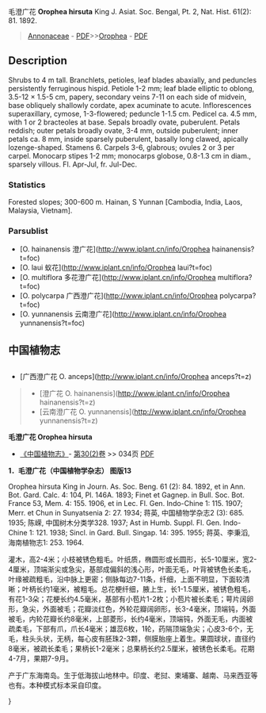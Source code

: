 毛澄广花 **Orophea hirsuta** King J. Asiat. Soc. Bengal, Pt. 2, Nat. Hist. 61(2): 81. 1892.

> [Annonaceae](http://www.iplant.cn/info/Annonaceae?t=foc) - [PDF](http://www.iplant.cn/foc/pdf/Annonaceae.pdf)>>[Orophea](http://www.iplant.cn/info/Orophea?t=foc) - [PDF](http://www.iplant.cn/foc/pdf/Orophea.pdf)

## Description

Shrubs to 4 m tall. Branchlets, petioles, leaf blades abaxially, and peduncles persistently ferruginous hispid. Petiole 1-2 mm; leaf blade elliptic to oblong, 3.5-12 × 1.5-5 cm, papery, secondary veins 7-11 on each side of midvein, base obliquely shallowly cordate, apex acuminate to acute. Inflorescences superaxillary, cymose, 1-3-flowered; peduncle 1-1.5 cm. Pedicel ca. 4.5 mm, with 1 or 2 bracteoles at base. Sepals broadly ovate, puberulent. Petals reddish; outer petals broadly ovate, 3-4 mm, outside puberulent; inner petals ca. 8 mm, inside sparsely puberulent, basally long clawed, apically lozenge-shaped. Stamens 6. Carpels 3-6, glabrous; ovules 2 or 3 per carpel. Monocarp stipes 1-2 mm; monocarps globose, 0.8-1.3 cm in diam., sparsely villous. Fl. Apr-Jul, fr. Jul-Dec.

### Statistics
Forested slopes; 300-600 m. Hainan, S Yunnan [Cambodia, India, Laos, Malaysia, Vietnam].

### Parsublist

* [O.  hainanensis  澄广花](http://www.iplant.cn/info/Orophea hainanensis?t=foc)
* [O.  laui  蚁花](http://www.iplant.cn/info/Orophea laui?t=foc)
* [O.  multiflora  多花澄广花](http://www.iplant.cn/info/Orophea multiflora?t=foc)
* [O.  polycarpa  广西澄广花](http://www.iplant.cn/info/Orophea polycarpa?t=foc)
* [O.  yunnanensis  云南澄广花](http://www.iplant.cn/info/Orophea yunnanensis?t=foc)

## 中国植物志

## 
* [广西澄广花  O.  anceps](http://www.iplant.cn/info/Orophea anceps?t=z)
> * [澄广花  O.  hainanensis](http://www.iplant.cn/info/Orophea hainanensis?t=z)
> * [云南澄广花  O.  yunnanensis](http://www.iplant.cn/info/Orophea yunnanensis?t=z)

**毛澄广花 Orophea hirsuta**

* [《中国植物志》](http://www.iplant.cn/frps)- [第30(2)卷](http://www.iplant.cn/frps/vol/30(2)) >> 034页 [PDF](http://www.iplant.cn/frps/pdf/30(2)/034.pdf)

**1．毛澄广花（中国植物学杂志） 图版13**

Orophea hirsuta King in Journ. As. Soc. Beng. 61 (2): 84. 1892, et in Ann. Bot. Gard. Calc. 4: 104, Pl. 146A. 1893; Finet et Gagnep. in Bull. Soc. Bot. France 53, Mem. 4: 155. 1906, et in Lec. Fl. Gen. Indo-Chine 1: 115. 1907; Merr. et Chun in Sunyatsenia 2: 27. 1934; 蒋英, 中国植物学杂志2 (3): 685. 1935; 陈嵘, 中国树木分类学328. 1937; Ast in Humb. Suppl. Fl. Gen. Indo-Chine 1: 121. 1938; Sincl. in Gard. Bull. Singap. 14: 395. 1955; 蒋英、李秉滔, 海南植物志1: 253. 1964.

灌木，高2-4米；小枝被锈色粗毛。叶纸质，椭圆形或长圆形，长5-10厘米，宽2-4厘米，顶端渐尖或急尖，基部成偏斜的浅心形，叶面无毛，叶背被锈色长柔毛，叶缘被疏粗毛，沿中脉上更密；侧脉每边7-11条，纤细，上面不明显，下面较清晰；叶柄长约1毫米，被粗毛。总花梗纤细，腋上生，长1-1.5厘米，被锈色粗毛，有花1-3朵；花梗长约4.5毫米，基部有小苞片1-2枚；小苞片被长柔毛；萼片阔卵形，急尖，外面被毛；花瓣淡红色，外轮花瓣阔卵形，长3-4毫米，顶端钝，外面被毛，内轮花瓣长约8毫米，上部菱形，长约4毫米，顶端钝，外面无毛，内面被疏柔毛，下部有爪，爪长4毫米；雄蕊6枚，1轮，药隔顶端急尖；心皮3-6个，无毛，柱头头状，无柄，每心皮有胚珠2-3颗，侧膜胎座上着生。果圆球状，直径约8毫米，被疏长柔毛；果柄长1-2毫米；总果柄长约2.5厘米，被锈色长柔毛。花期4-7月，果期7-9月。

产于广东海南岛。生于低海拔山地林中。印度、老挝、柬埔寨、越南、马来西亚等也有。本种模式标本采自印度。

}